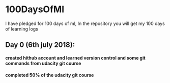 # 100DaysOfMl
I have pledged for 100 days of ml, In the repository you will get my 100 days of learning logs 
## Day 0  (6th july 2018):
#### created hithub account and learned version control and some git commands from udacity git course
#### completed 50% of the udacity git course
